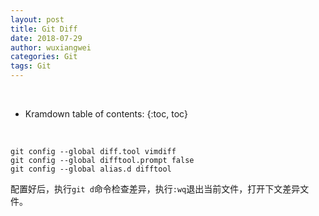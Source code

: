```yaml
---
layout: post
title: Git Diff
date: 2018-07-29
author: wuxiangwei
categories: Git
tags: Git
---
```

<br>


* Kramdown table of contents:
{:toc, toc}
<br>

``` shell
git config --global diff.tool vimdiff
git config --global difftool.prompt false
git config --global alias.d difftool
```
配置好后，执行`git d`命令检查差异，执行`:wq`退出当前文件，打开下文差异文件。
